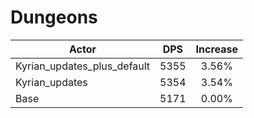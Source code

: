 # Dungeons
| Actor | DPS | Increase |
|---|:---:|:---:|
|Kyrian_updates_plus_default|5355|3.56%|
|Kyrian_updates|5354|3.54%|
|Base|5171|0.00%|
